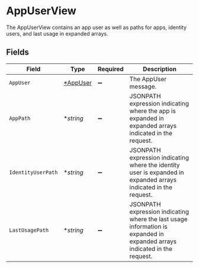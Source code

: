 # AppUserView

 The AppUserView contains an app user as well as paths for apps, identity users, and last usage in expanded arrays.



## Fields

| Field                                                                                                                      | Type                                                                                                                       | Required                                                                                                                   | Description                                                                                                                |
| -------------------------------------------------------------------------------------------------------------------------- | -------------------------------------------------------------------------------------------------------------------------- | -------------------------------------------------------------------------------------------------------------------------- | -------------------------------------------------------------------------------------------------------------------------- |
| `AppUser`                                                                                                                  | [*AppUser](../../models/shared/appuser.md)                                                                                 | :heavy_minus_sign:                                                                                                         | The AppUser message.                                                                                                       |
| `AppPath`                                                                                                                  | **string*                                                                                                                  | :heavy_minus_sign:                                                                                                         |  JSONPATH expression indicating where the app is expanded in expanded arrays indicated in the request.<br/>                |
| `IdentityUserPath`                                                                                                         | **string*                                                                                                                  | :heavy_minus_sign:                                                                                                         |  JSONPATH expression indicating where the identity user is expanded in expanded arrays indicated in the request.<br/>      |
| `LastUsagePath`                                                                                                            | **string*                                                                                                                  | :heavy_minus_sign:                                                                                                         |  JSONPATH expression indicating where the last usage information is expanded in expanded arrays indicated in the request.<br/> |